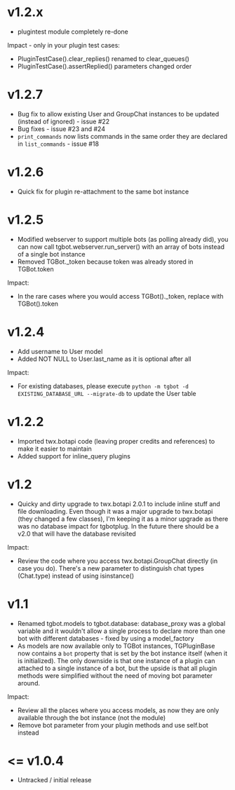 v1.2.x
======
* plugintest module completely re-done

Impact - only in your plugin test cases:
* PluginTestCase().clear_replies() renamed to clear_queues()
* PluginTestCase().assertReplied() parameters changed order

v1.2.7
======
* Bug fix to allow existing User and GroupChat instances to be updated (instead of ignored) - issue #22
* Bug fixes - issue #23 and #24
* `print_commands` now lists commands in the same order they are declared in `list_commands` - issue #18

v1.2.6
======
* Quick fix for plugin re-attachment to the same bot instance

v1.2.5
======
* Modified webserver to support multiple bots (as polling already did), you can now call tgbot.webserver.run_server() with an array of bots instead of a single bot instance
* Removed TGBot.\_token because token was already stored in TGBot.token

Impact:
* In the rare cases where you would access TGBot().\_token, replace with TGBot().token

v1.2.4
======

* Add username to User model
* Added NOT NULL to User.last_name as it is optional after all

Impact:
* For existing databases, please execute `python -m tgbot -d EXISTING_DATABASE_URL --migrate-db` to update the User table

v1.2.2
======

* Imported twx.botapi code (leaving proper credits and references) to make it easier to maintain
* Added support for inline_query plugins

v1.2
======

* Quicky and dirty upgrade to twx.botapi 2.0.1 to include inline stuff and file downloading. Even though it was a major upgrade to twx.botapi (they changed a few classes), I'm keeping it as a minor upgrade as there was no database impact for tgbotplug. In the future there should be a v2.0 that will have the database revisited

Impact:
* Review the code where you access twx.botapi.GroupChat directly (in case you do). There's a new parameter to distinguish chat types (Chat.type) instead of using isinstance()

v1.1
======

* Renamed tgbot.models to tgbot.database: database_proxy was a global variable and it wouldn't allow a single process to declare more than one bot with different databases - fixed by using a model_factory
* As models are now available only to TGBot instances, TGPluginBase now contains a `bot` property that is set by the bot instance itself (when it is initialized). The only downside is that one instance of a plugin can attached to a single instance of a bot, but the upside is that all plugin methods were simplified without the need of moving bot parameter around.

Impact:
* Review all the places where you access models, as now they are only available through the bot instance (not the module)
* Remove bot parameter from your plugin methods and use self.bot instead

<= v1.0.4
=======

* Untracked / initial release
